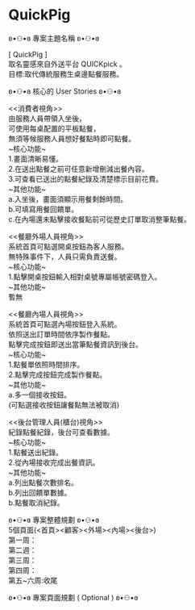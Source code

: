 # QuickPig

ʚ•⚇•ɞ 專案主題名稱 ʚ•⚇•ɞ  

[ QuickPig ]  
取名靈感來自外送平台 QUICKpick 。  
目標:取代傳統服務生桌邊點餐服務。  

ʚ•⚇•ɞ 核心的 User Stories ʚ•⚇•ɞ  
  
<<消費者視角>>  
由服務人員帶領入坐後，  
可使用每桌配置的平板點餐，  
無須等候服務人員想好餐點時即可點餐。  
    ~核心功能~  
1.畫面清晰易懂。  
2.在送出點餐之前可任意新增刪減出餐內容。  
3.可查看已送出的點餐紀錄及清楚標示目前花費。  
    ~其他功能~  
a.入坐後，畫面須顯示用餐剩餘時間。  
b.可填寫用餐回饋單。  
c.在內場還未點擊接收餐點前可從歷史訂單取消整筆點餐。  
  
<<餐廳外場人員視角>>  
系統首頁可點選開桌按鈕為客人服務。  
無特殊事件下，人員只需負責送餐。  
    ~核心功能~  
1.點擊開桌按鈕輸入相對桌號專屬帳號密碼登入。  
    ~其他功能~  
        暫無  
  
<<餐廳內場人員視角>>  
系統首頁可點選內場按鈕登入系統。  
依照送出訂單時間依序製作餐點。  
點擊完成按鈕即送出當筆點餐資訊到後台。  
    ~核心功能~  
1.點餐單依照時間排序。  
2.點擊完成按鈕完成製作餐點。  
    ~其他功能~  
a.多一個接收按鈕。  
(可點選接收按鈕讓餐點無法被取消)  
  
<<後台管理人員(櫃台)視角>>  
紀錄點餐紀錄，後台可查看數據。  
    ~核心功能~  
1.點餐送出紀錄。  
2.從內場接收完成出餐資訊。  
    ~其他功能~  
a.列出點餐次數排名。  
b.列出回饋單數據。  
b.點餐取消紀錄。  

ʚ•⚇•ɞ 專案整體規劃 ʚ•⚇•ɞ  
5個頁面(<首頁><顧客><外場><內場><後台>)  
第一周：  
第二週：  
第三周：  
第四周：  
第五~六周:收尾  
  
ʚ•⚇•ɞ 專案頁面規劃 ( Optional ) ʚ•⚇•ɞ  
  
